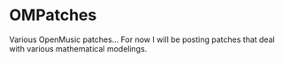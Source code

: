 # OMPatches
Various OpenMusic patches...
For now I will be posting patches that deal with various mathematical modelings.
